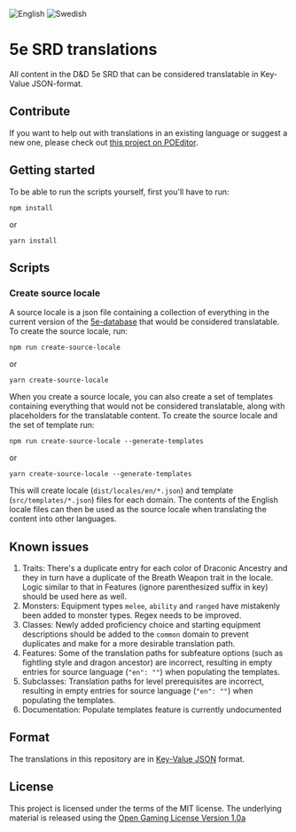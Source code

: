 ![English](https://img.shields.io/poeditor/progress/540871/en?token=dc47828eea9f57141ee613a9ebd5f37a)
![Swedish](https://img.shields.io/poeditor/progress/540871/sv?token=dc47828eea9f57141ee613a9ebd5f37a)

# 5e SRD translations

All content in the D&amp;D 5e SRD that can be considered translatable in Key-Value JSON-format.

## Contribute

If you want to help out with translations in an existing language or suggest a new one, please check out [this project on POEditor](https://poeditor.com/join/project/VRCyPrP4qH).

## Getting started

To be able to run the scripts yourself, first you'll have to run:

```
npm install
```
or
```
yarn install
```

## Scripts

### Create source locale

A source locale is a json file containing a collection of everything in the current version of the [5e-database](https://github.com/5e-bits/5e-database) that would be considered translatable. To create the source locale, run:

```
npm run create-source-locale
```
or
```
yarn create-source-locale
```

When you create a source locale, you can also create a set of templates containing everything that would not be considered translatable, along with placeholders for the translatable content. To create the source locale and the set of template run:


```
npm run create-source-locale --generate-templates
```
or
```
yarn create-source-locale --generate-templates
```

This will create locale (`dist/locales/en/*.json`) and template (`src/templates/*.json`) files for each domain. The contents of the English locale files can then be used as the source locale when translating the content into other languages.

## Known issues
1. Traits: There's a duplicate entry for each color of Draconic Ancestry and they in turn have a duplicate of the Breath Weapon trait in the locale. Logic similar to that in Features (ignore parenthesized suffix in key) should be used here as well.
2. Monsters: Equipment types `melee`, `ability` and `ranged` have mistakenly been added to monster types. Regex needs to be improved.
3. Classes: Newly added proficiency choice and starting equipment descriptions should be added to the `common` domain to prevent duplicates and make for a more desirable translation path.
4. Features: Some of the translation paths for subfeature options (such as fightling style and dragon ancestor) are incorrect, resulting in empty entries for source language (`"en": ""`) when populating the templates.
5. Subclasses: Translation paths for level prerequisites are incorrect, resulting in empty entries for source language (`"en": ""`) when populating the templates.
6. Documentation: Populate templates feature is currently undocumented

## Format

The translations in this repository are in [Key-Value JSON](https://poeditor.com/localization/files/key-value-json) format.

## License

This project is licensed under the terms of the MIT license. The underlying material is released using the [Open Gaming License Version 1.0a](http://www.opengamingfoundation.org/ogl.html)
